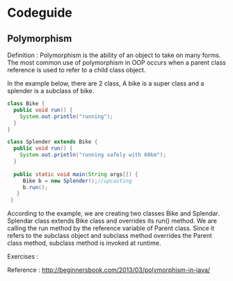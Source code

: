 # Codeguide

## Polymorphism
Definition : Polymorphism is the ability of an object to take on many forms. The most common use of polymorphism 
in OOP occurs when a parent class reference is used to refer to a child class object.

In the example below, there are 2 class, A bike is a super class and a splender is a subclass of bike.
```java
class Bike {
  public void run() {
    System.out.println("running");
  }
}
```

```java
class Splender extends Bike {
  public void run() {
    System.out.println("running safely with 60km");
  }
 
  public static void main(String args[]) {
     Bike b = new Splender();//upcasting
     b.run();
   }
 }
```
According to the example, we are creating two classes Bike and Splendar. Splendar class extends Bike class and overrides its run() method.
We are calling the run method by the reference variable of Parent class.
Since it refers to the subclass object and subclass method overrides the Parent class method, subclass method is invoked at runtime.

Exercises :

Reference : http://beginnersbook.com/2013/03/polymorphism-in-java/ 
